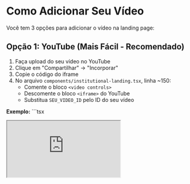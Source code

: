 # Como Adicionar Seu Vídeo

Você tem 3 opções para adicionar o vídeo na landing page:

## Opção 1: YouTube (Mais Fácil - Recomendado)

1. Faça upload do seu vídeo no YouTube
2. Clique em "Compartilhar" → "Incorporar"
3. Copie o código do iframe
4. No arquivo `components/institutional-landing.tsx`, linha ~150:
   - Comente o bloco `<video controls>`
   - Descomente o bloco `<iframe>` do YouTube
   - Substitua `SEU_VIDEO_ID` pelo ID do seu vídeo

**Exemplo:**
\`\`\`tsx
<iframe
  className="w-full h-full"
  src="https://www.youtube.com/embed/dQw4w9WgXcQ"
  title="Vídeo explicativo"
  allow="accelerometer; autoplay; clipboard-write; encrypted-media; gyroscope; picture-in-picture"
  allowFullScreen
/>
\`\`\`

## Opção 2: Vimeo

1. Faça upload no Vimeo
2. Pegue o link de embed
3. Use o mesmo processo do YouTube

## Opção 3: Link Direto (Google Drive, Dropbox, Bunny CDN)

1. Hospede seu vídeo MP4 em um serviço de hospedagem
2. Pegue o link direto do arquivo
3. No arquivo `components/institutional-landing.tsx`:
   - Descomente o bloco "Opção 3"
   - Substitua a URL pelo seu link

**Exemplo:**
\`\`\`tsx
<video controls className="w-full h-full">
  <source src="https://drive.google.com/uc?export=download&id=SEU_ID" type="video/mp4" />
</video>
\`\`\`

## Opção 4: Após Deploy no Vercel (Para vídeos locais)

1. Faça o deploy do projeto no Vercel
2. Acesse o painel do Vercel
3. Vá em "Storage" → "Blob"
4. Faça upload do vídeo
5. Copie a URL gerada
6. Use a URL no código

## Formatos Aceitos

- **MP4** (H.264) - Mais compatível ✅
- **WebM** (VP8/VP9) - Boa compressão
- **OGG** (Theora) - Open source

**Recomendação:** Use MP4 para máxima compatibilidade.

## Tamanho Recomendado

- Resolução: 1920x1080 (Full HD) ou 1280x720 (HD)
- Duração: 1-3 minutos ideal
- Tamanho: Até 50MB para melhor performance
